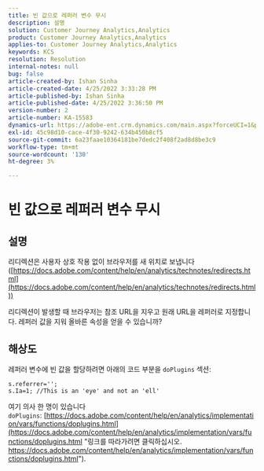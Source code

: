 ```yaml
---
title: 빈 값으로 레퍼러 변수 무시
description: 설명
solution: Customer Journey Analytics,Analytics
product: Customer Journey Analytics,Analytics
applies-to: Customer Journey Analytics,Analytics
keywords: KCS
resolution: Resolution
internal-notes: null
bug: false
article-created-by: Ishan Sinha
article-created-date: 4/25/2022 3:33:28 PM
article-published-by: Ishan Sinha
article-published-date: 4/25/2022 3:36:50 PM
version-number: 2
article-number: KA-15583
dynamics-url: https://adobe-ent.crm.dynamics.com/main.aspx?forceUCI=1&pagetype=entityrecord&etn=knowledgearticle&id=6520a809-adc4-ec11-a7b6-0022480a1d64
exl-id: 45c98d10-cace-4f30-9242-634b450b8cf5
source-git-commit: 6a23faae10364181be7dedc2f408f2ad8d8be3c9
workflow-type: tm+mt
source-wordcount: '130'
ht-degree: 3%

---
```


# 빈 값으로 레퍼러 변수 무시

## 설명


리디렉션은 사용자 상호 작용 없이 브라우저를 새 위치로 보냅니다([https://docs.adobe.com/content/help/en/analytics/technotes/redirects.html](https://docs.adobe.com/content/help/en/analytics/technotes/redirects.html))

리디렉션이 발생할 때 브라우저는 참조 URL을 지우고 원래 URL을 레퍼러로 지정합니다. 레퍼러 값을 지워 올바른 속성을 얻을 수 있습니까?


## 해상도


레퍼러 변수에 빈 값을 할당하려면 아래의 코드 부분을 `doPlugins` 섹션:

```
s.referrer='';
s.Ia=1; //This is an 'eye' and not an 'ell'
```


여기 의사 한 명이 있습니다 `doPlugins`: [https://docs.adobe.com/content/help/en/analytics/implementation/vars/functions/doplugins.html](https://docs.adobe.com/content/help/en/analytics/implementation/vars/functions/doplugins.html "링크를 따라가려면 클릭하십시오. https://docs.adobe.com/content/help/en/analytics/implementation/vars/functions/doplugins.html").
